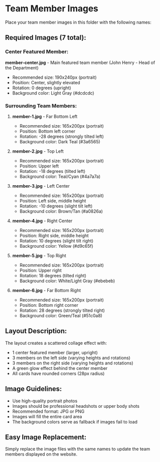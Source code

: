 # Team Member Images

Place your team member images in this folder with the following names:

## Required Images (7 total):

### Center Featured Member:
**member-center.jpg** - Main featured team member (John Henry - Head of the Department)
- Recommended size: 190x240px (portrait)
- Position: Center, slightly elevated
- Rotation: 0 degrees (upright)
- Background color: Light Gray (#dcdcdc)

### Surrounding Team Members:

1. **member-1.jpg** - Far Bottom Left
   - Recommended size: 165x200px (portrait)
   - Position: Bottom left corner
   - Rotation: -28 degrees (strongly tilted left)
   - Background color: Dark Teal (#3a6565)

2. **member-2.jpg** - Top Left
   - Recommended size: 165x200px (portrait)
   - Position: Upper left
   - Rotation: -18 degrees (tilted left)
   - Background color: Teal/Cyan (#4a7a7a)

3. **member-3.jpg** - Left Center
   - Recommended size: 165x200px (portrait)
   - Position: Left side, middle height
   - Rotation: -10 degrees (slight tilt left)
   - Background color: Brown/Tan (#a0826a)

4. **member-4.jpg** - Right Center
   - Recommended size: 165x200px (portrait)
   - Position: Right side, middle height
   - Rotation: 10 degrees (slight tilt right)
   - Background color: Yellow (#d9c65f)

5. **member-5.jpg** - Top Right
   - Recommended size: 165x200px (portrait)
   - Position: Upper right
   - Rotation: 18 degrees (tilted right)
   - Background color: White/Light Gray (#ebebeb)

6. **member-6.jpg** - Far Bottom Right
   - Recommended size: 165x200px (portrait)
   - Position: Bottom right corner
   - Rotation: 28 degrees (strongly tilted right)
   - Background color: Green/Teal (#51c0a8)

## Layout Description:
The layout creates a scattered collage effect with:
- 1 center featured member (larger, upright)
- 3 members on the left side (varying heights and rotations)
- 3 members on the right side (varying heights and rotations)
- A green glow effect behind the center member
- All cards have rounded corners (28px radius)

## Image Guidelines:
- Use high-quality portrait photos
- Images should be professional headshots or upper body shots
- Recommended format: JPG or PNG
- Images will fill the entire card area
- The background colors serve as fallback if images fail to load

## Easy Image Replacement:
Simply replace the image files with the same names to update the team members displayed on the website.

